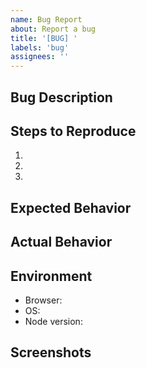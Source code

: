 ```yaml
---
name: Bug Report
about: Report a bug
title: '[BUG] '
labels: 'bug'
assignees: ''
---
```


## Bug Description
<!-- Clear description of the bug -->

## Steps to Reproduce
1. 
2. 
3. 

## Expected Behavior
<!-- What should happen -->

## Actual Behavior  
<!-- What actually happens -->

## Environment
- Browser:
- OS:
- Node version:

## Screenshots
<!-- If applicable -->